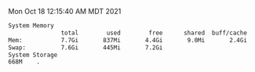 Mon Oct 18 12:15:40 AM MDT 2021
```bash
System Memory
               total        used        free      shared  buff/cache   available
Mem:           7.7Gi       837Mi       4.4Gi       9.0Mi       2.4Gi       6.5Gi
Swap:          7.6Gi       445Mi       7.2Gi
System Storage
668M	.
```
```bash
